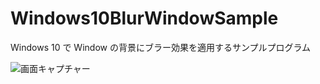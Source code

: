 # Windows10BlurWindowSample
Windows 10 で Window の背景にブラー効果を適用するサンプルプログラム

![画面キャプチャー](https://github.com/kenjinote/Windows10BlurWindowSample/wiki/preview.png "画面キャプチャー")
